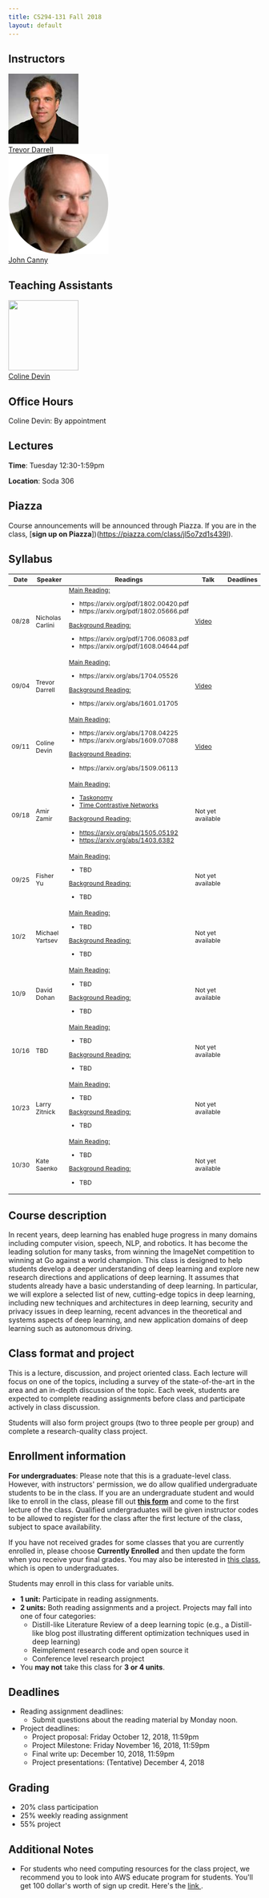 ```yaml
---
title: CS294-131 Fall 2018
layout: default
---
```


## Instructors

<div class="instructor">
  <a href="https://people.eecs.berkeley.edu/~trevor/">
  <div class="instructorphoto"><img src="trevordarrell.jpg"></div>
  <div>Trevor Darrell</div>
  </a>
</div>
<div class="instructor">
  <a href="https://people.eecs.berkeley.edu/~dawnsong/">
  <div class="instructorphoto"><img src="johncanny.png"></div>
  <div>John Canny
  </div>
  </a>

</div>

## Teaching Assistants

<div class="instructor">
  <a href="https://people.eecs.berkeley.edu/~coline/">
  <div class="instructorphoto"><img src="colinedevin.jpg" height="140" width="140"></div>
  <div>Coline Devin
  </div>
  </a>
</div>

## Office Hours

Coline Devin: By appointment

## Lectures

**Time**: Tuesday 12:30-1:59pm

**Location**: Soda 306

## Piazza

Course announcements will be announced through Piazza. If you are in the class,
[**sign up on Piazza**])(https://piazza.com/class/jl5o7zd1s439l).


## Syllabus

<table style="table-layout: fixed; font-size: 88%;">
  <thead>
    <tr>
      <th style="width: 5%;">Date</th>
      <th style="width: 17%;">Speaker</th>
      <th style="width: 50%;">Readings</th>
      <th style="width: 15%;">Talk</th>
      <th style="width: 15%;">Deadlines</th>
    </tr>
  </thead>
  <tbody>
    <tr>
      <td>08/28</td>
      <td>Nicholas Carlini</td>
      <td><u>Main Reading:</u>
      <ul>
        <li>https://arxiv.org/pdf/1802.00420.pdf</li>
        <li>https://arxiv.org/pdf/1802.05666.pdf</li>
      </ul>
      <u>Background Reading:</u>
      <ul>
        <li>https://arxiv.org/pdf/1706.06083.pdf</li>
        <li>https://arxiv.org/pdf/1608.04644.pdf</li>
      </ul>
      </td>
      <td><a href="https://www.youtube.com/watch?v=EkY9GGGCLhA&list=PLkFD6_40KJIxH03tTW2HNSHbgcfTDGKV1&index=2&t=0s">Video</a></td>
      <td></td>
    </tr>
    <tr>
      <td>09/04</td>
      <td>Trevor Darrell</td>
      <td><u>Main Reading:</u>
      <ul>
      <li>https://arxiv.org/abs/1704.05526</li>
      </ul>
      <u>Background Reading:</u>
      <ul>
      <li>https://arxiv.org/abs/1601.01705</li>
      </ul>
      </td>
      <td><a href="https://www.youtube.com/watch?v=GSPgK5GrsIM&index=2&list=PLkFD6_40KJIxH03tTW2HNSHbgcfTDGKV1">Video</a></td>
      <td></td>
    </tr>
    <tr>
      <td>09/11</td>
      <td>Coline Devin</td>
      <td><u>Main Reading:</u>
      <ul>
        <li>https://arxiv.org/abs/1708.04225</li>
      <li>https://arxiv.org/abs/1609.07088</li>
      </ul>
      <u>Background Reading:</u>
      <ul>
      <li>https://arxiv.org/abs/1509.06113</li>
      </ul>
      </td>
      <td><a href="https://www.youtube.com/watch?v=94o64zdcLmA&list=PLkFD6_40KJIxH03tTW2HNSHbgcfTDGKV1&index=3&t=50s">Video</a></td>
      <td></td>
    </tr>
    <tr>
      <td>09/18</td>
      <td>Amir Zamir</td>
      <td><u>Main Reading:</u>
      <ul>
        <li><a href="http://taskonomy.stanford.edu/taskonomy_CVPR2018.pdf">Taskonomy</a></li>
        <li><a href="https://arxiv.org/abs/1704.06888">Time Contrastive Networks</a></li>
      </ul>
      <u>Background Reading:</u>
      <ul>
        <li><a href="https://arxiv.org/abs/1505.05192">https://arxiv.org/abs/1505.05192</a></li>
        <li><a href="https://arxiv.org/abs/1403.6382">https://arxiv.org/abs/1403.6382</a></li>
      </ul>
      </td>
      <td>Not yet available</td>
      <td></td>
    </tr>
    <tr>
      <td>09/25</td>
      <td>Fisher Yu</td>
      <td><u>Main Reading:</u>
      <ul>
      <li>TBD</li>
      </ul>
      <u>Background Reading:</u>
      <ul>
      <li>TBD</li>
      </ul>
      </td>
      <td>Not yet available</td>
      <td></td>
    </tr>
      <tr>
      <td>10/2</td>
      <td>Michael Yartsev</td>
      <td><u>Main Reading:</u>
      <ul>
      <li>TBD</li>
      </ul>
      <u>Background Reading:</u>
      <ul>
      <li>TBD</li>
      </ul>
      </td>
      <td>Not yet available</td>
      <td></td>
    </tr>
      <tr>
      <td>10/9</td>
      <td>David Dohan</td>
      <td><u>Main Reading:</u>
      <ul>
      <li>TBD</li>
      </ul>
      <u>Background Reading:</u>
      <ul>
      <li>TBD</li>
      </ul>
      </td>
      <td>Not yet available</td>
      <td></td>
    </tr>
  <tr>
      <td>10/16</td>
      <td>TBD</td>
      <td><u>Main Reading:</u>
      <ul>
      <li>TBD</li>
      </ul>
      <u>Background Reading:</u>
      <ul>
      <li>TBD</li>
      </ul>
      </td>
      <td>Not yet available</td>
      <td></td>
    </tr>
  <tr>
      <td>10/23</td>
      <td>Larry Zitnick</td>
      <td><u>Main Reading:</u>
      <ul>
      <li>TBD</li>
      </ul>
      <u>Background Reading:</u>
      <ul>
      <li>TBD</li>
      </ul>
      </td>
      <td>Not yet available</td>
      <td></td>
    </tr>
  <tr>
      <td>10/30</td>
      <td>Kate Saenko</td>
      <td><u>Main Reading:</u>
      <ul>
      <li>TBD</li>
      </ul>
      <u>Background Reading:</u>
      <ul>
      <li>TBD</li>
      </ul>
      </td>
      <td>Not yet available</td>
      <td></td>
    </tr>
  </tbody>
</table>

## Course description

In recent years, deep learning has enabled huge progress in many domains
including computer vision, speech, NLP, and robotics. It has become the leading
solution for many tasks, from winning the ImageNet competition to winning at Go
against a world champion. This class is designed to help students develop a
deeper understanding of deep learning and explore new research directions and
applications of deep learning. It assumes that students already have a basic
understanding of deep learning. In particular, we will explore a selected list
of new, cutting-edge topics in deep learning, including new techniques and
architectures in deep learning, security and privacy issues in deep learning,
recent advances in the theoretical and systems aspects of deep learning, and new
application domains of deep learning such as autonomous driving.

## Class format and project

This is a lecture, discussion, and project oriented class. Each lecture will
focus on one of the topics, including a survey of the state-of-the-art in the
area and an in-depth discussion of the topic. Each week, students are expected
to complete reading assignments before class and participate actively in class
discussion.

Students will also form project groups (two to three people per group) and
complete a research-quality class project.

## Enrollment information

**For undergraduates**: Please note that this is a graduate-level class.
However, with instructors' permission, we do allow qualified undergraduate
students to be in the class. If you are an undergraduate student and would like
to enroll in the class, please fill out
[**this form**](https://goo.gl/forms/l8x4gwzrVu70ksE13)
and come to the first lecture of the class. Qualified undergraduates will be
given instructor codes to be allowed to register for the class after the first
lecture of the class, subject to space availability.

If you have not received grades for some classes that you are currently enrolled
in, please choose **Currently Enrolled** and then update the form when you
receive your final grades. You may also be interested in [this
class](https://people.eecs.berkeley.edu/~jfc/DeepLearn.html), which is open to
undergraduates.

Students may enroll in this class for variable units.

* **1 unit:** Participate in reading assignments.
* **2 units:** Both reading assignments and a project. Projects may fall into one of
  four categories:
  * Distill-like Literature Review of a deep learning topic (e.g., a Distill-like blog post illustrating different optimization techniques used in deep learning)
  * Reimplement research code and open source it
  * Conference level research project
* You **may not** take this class for **3 or 4 units**.

## Deadlines

* Reading assignment deadlines:
  * Submit questions about the reading material by Monday noon.
* Project deadlines:
  * Project proposal: Friday October 12, 2018, 11:59pm
  * Project Milestone: Friday November 16, 2018, 11:59pm
  * Final write up: December 10, 2018, 11:59pm
  * Project presentations: (Tentative) December 4, 2018

## Grading
* 20% class participation
* 25% weekly reading assignment
* 55% project

## Additional Notes
* For students who need computing resources for the class project, we recommend you to look into AWS educate program for students. You'll get 100 dollar's worth of sign up credit. Here's the <a href="https://aws.amazon.com/education/awseducate/apply/"> link </a>.
